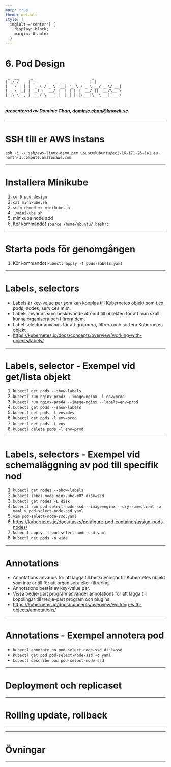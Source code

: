 ```yaml
---
marp: true
theme: default
style: |
  img[alt~="center"] {
    display: block;
    margin: 0 auto;
  }
---
```


# 6. Pod Design

```
 _  __     _                          _            
| |/ /   _| |__   ___ _ __ _ __   ___| |_ ___  ___ 
| ' / | | | '_ \ / _ \ '__| '_ \ / _ \ __/ _ \/ __|
| . \ |_| | |_) |  __/ |  | | | |  __/ ||  __/\__ \
|_|\_\__,_|_.__/ \___|_|  |_| |_|\___|\__\___||___/


```

##### presenterad av Dominic Chan, dominic.chan@knowit.se

---

# SSH till er AWS instans

`ssh -i ~/.ssh/aws-linux-demo.pem ubuntu@ubuntu@ec2-16-171-26-141.eu-north-1.compute.amazonaws.com`

---

# Installera Minikube

1. `cd 6-pod-design`
2. `cat minikube.sh`
3. `sudo chmod +x minikube.sh`
4. `./minikube.sh`
5. minikube node add
6. Kör kommandot `source /home/ubuntu/.bashrc`

---

# Starta pods för genomgången
1. Kör kommandot `kubectl apply -f pods-labels.yaml`

---

# Labels, selectors
- Labels är key-value par som kan kopplas till Kubernetes objekt som t.ex. pods, nodes, services m.m.
- Labels används som beskrivande attribut till objekten för att man skall kunna organisera och filtrera dem.
- Label selector används för att gruppera, filtrera och sortera Kubernetes objekt
- https://kubernetes.io/docs/concepts/overview/working-with-objects/labels/

---

# Labels, selector - Exempel vid get/lista objekt
1. `kubectl get pods --show-labels`
2. `kubectl run nginx-prod3 --image=nginx -l env=prod`
3. `kubectl run nginx-prod4 --image=nginx --labels=env=prod`
4. `kubectl get pods --show-labels`
5. `kubectl get pods -l env=dev`
6. `kubectl get pods -l env=prod`
7. `kubectl get pods -L env`
8. `kubectl delete pods -l env=prod`

---

# Labels, selectors - Exempel vid schemaläggning av pod till specifik nod
1. `kubectl get nodes --show-labels`
2. `kubectl label node minikube-m02 disk=ssd`
3. `kubectl get nodes -L disk`
4. `kubectl run pod-select-node-ssd --image=nginx --dry-run=client -o yaml > pod-select-node-ssd.yaml`
5. `vim pod-select-node-ssd.yaml`
6. https://kubernetes.io/docs/tasks/configure-pod-container/assign-pods-nodes/
7. `kubectl apply -f pod-select-node-ssd.yaml`
8. `kubectl get pods -o wide`

---

# Annotations
- Annotations används för att lägga till beskrivningar till Kubernetes objekt som inte är till för att organisera eller filtrering.
- Annotations består av key-value par.
- Vissa tredje-part program använder annotations för att lägga till kopplingar till tredje-part program och plugins.
- https://kubernetes.io/docs/concepts/overview/working-with-objects/annotations/

---

# Annotations - Exempel annotera pod
- `kubectl annotate po pod-select-node-ssd disk=ssd`
- `kubectl get pod pod-select-node-ssd -o yaml`
- `kubectl describe pod pod-select-node-ssd`

---

# Deployment och replicaset



---

# Rolling update, rollback



---




---

# Övningar



---


